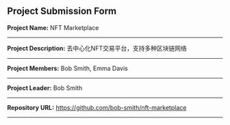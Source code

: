 ## Project Submission Form

**Project Name:** NFT Marketplace

---

**Project Description:** 去中心化NFT交易平台，支持多种区块链网络

---

**Project Members:** Bob Smith, Emma Davis

---

**Project Leader:** Bob Smith

---

**Repository URL:** https://github.com/bob-smith/nft-marketplace

---